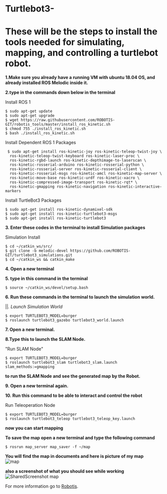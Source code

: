 # Turtlebot3-
# These will be the steps to install the tools needed for simulating, mapping, and controlling a turtlebot robot.


**1.Make sure you already have a running VM with ubuntu 18.04 OS, and already installed ROS Melodic inside it.**

**2.type in the commands down below in the terminal**

Install ROS 1 
 ```
$ sudo apt-get update
$ sudo apt-get upgrade
$ wget https://raw.githubusercontent.com/ROBOTIS-GIT/robotis_tools/master/install_ros_kinetic.sh
$ chmod 755 ./install_ros_kinetic.sh 
$ bash ./install_ros_kinetic.sh
 ```
Install Dependent ROS 1 Packages 
```
 $ sudo apt-get install ros-kinetic-joy ros-kinetic-teleop-twist-joy \
  ros-kinetic-teleop-twist-keyboard ros-kinetic-laser-proc \
  ros-kinetic-rgbd-launch ros-kinetic-depthimage-to-laserscan \
  ros-kinetic-rosserial-arduino ros-kinetic-rosserial-python \
  ros-kinetic-rosserial-server ros-kinetic-rosserial-client \
  ros-kinetic-rosserial-msgs ros-kinetic-amcl ros-kinetic-map-server \
  ros-kinetic-move-base ros-kinetic-urdf ros-kinetic-xacro \
  ros-kinetic-compressed-image-transport ros-kinetic-rqt* \
  ros-kinetic-gmapping ros-kinetic-navigation ros-kinetic-interactive-markers
```
Install TurtleBot3 Packages 
```
$ sudo apt-get install ros-kinetic-dynamixel-sdk
$ sudo apt-get install ros-kinetic-turtlebot3-msgs
$ sudo apt-get install ros-kinetic-turtlebot3

```
**3. Enter these codes in the terminal to install Simulation packages**

Simulation Install 
```
$ cd ~/catkin_ws/src/
$ git clone -b melodic-devel https://github.com/ROBOTIS-GIT/turtlebot3_simulations.git
$ cd ~/catkin_ws && catkin_make

```
 
**4. Open a new terminal**

**5.  type in this command in the terminal**
```
$ source ~/catkin_ws/devel/setup.bash
```
**6. Run these commands in the terminal to launch the simulation world.**

||_. Launch Simulation World_
```
$ export TURTLEBOT3_MODEL=burger
$ roslaunch turtlebot3_gazebo turtlebot3_world.launch

```
**7. Open a new terminal.**

**8.Type this to launch the SLAM Node.**

"Run SLAM Node"
```
$ export TURTLEBOT3_MODEL=burger
$ roslaunch turtlebot3_slam turtlebot3_slam.launch slam_methods:=gmapping
```
**to run the SLAM Node and see the generated map by the Robot.**

**9. Open a new terminal again.**

**10. Run this command to be able to interact and control the robot**

 Run Teleoperation Node
```
$ export TURTLEBOT3_MODEL=burger
$ roslaunch turtlebot3_teleop turtlebot3_teleop_key.launch
```
**now you can start mapping**

**To save the map open a new terminal and type the following command**
```
$ rosrun map_server map_saver -f ~/map
```

**You will find the map in documents and here is picture of my map**  
![map](https://user-images.githubusercontent.com/85397914/123870280-c9afbc00-d93a-11eb-8d31-b1d1c24edf1c.jpg)

**also a screenshot of what you should see while working**
![SharedScreenshot  map](https://user-images.githubusercontent.com/85397914/123870666-565a7a00-d93b-11eb-99f1-61aa6f554d5b.jpg)



For more information go to  [Robotis](https://emanual.robotis.com/docs/en/platform/turtlebot3/quick-start/).
